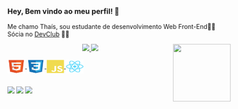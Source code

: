 ### Hey, Bem vindo ao meu perfil! 🤩
Me chamo Thaís, sou estudante de desenvolvimento Web Front-End🚀🚀<br>
Sócia no <a href="https://rodolfomori.com.br/front-end/">DevClub<a/> 💜💚


<img src="https://picrew.me/shareImg/org/202208/338224_lAnYFDoA.png" align="right" height="130" width="130"> 

  
  
<div align="center">
  <a href="https://github.com/Thaiis-Cortes">
  <img height="130em"  src="https://github-readme-stats.vercel.app/api?username=Thaiis-Cortes&show_icons=true&theme=nightowl&include_all_commits=true&count_private=true"/>
  <img height="130em" src="https://github-readme-stats.vercel.app/api/top-langs/?username=Thaiis-Cortes&layout=compact&langs_count=7&theme=nightowl"/>
</div>

 <div style="display: inline_block"><br>
<img align="center" alt="HTML" height="30" width="40" src="https://raw.githubusercontent.com/devicons/devicon/master/icons/html5/html5-original.svg">
  <img align="center" alt="CSS" height="30" width="40" src="https://raw.githubusercontent.com/devicons/devicon/master/icons/css3/css3-original.svg">
    <img align="center" alt="Js" height="30" width="40" src="https://raw.githubusercontent.com/devicons/devicon/master/icons/javascript/javascript-plain.svg">
  <img align="center" alt="React" height="30" width="40" src="https://raw.githubusercontent.com/devicons/devicon/master/icons/react/react-original.svg">
  <div/>

   ##
   
   <div>
      <a href="https://instagram.com/thaais.cortes/" target="_blank"><img src="https://img.shields.io/badge/-Instagram-%23E4405F?style=for-the-badge&logo=instagram&logoColor=white" target="_blank"></a>
     <a href="https://www.linkedin.com/in/thaiscortes/" target="_blank"><img src="https://img.shields.io/badge/-LinkedIn-%230077B5?style=for-the-badge&logo=linkedin&logoColor=white" target="_blank"></a> 
     <a href = "mailto:thacortes97@gmail.com"><img src="https://img.shields.io/badge/-Gmail-%23333?style=for-the-badge&logo=gmail&logoColor=white" target="_blank"></a>
   </div>

   <div>

